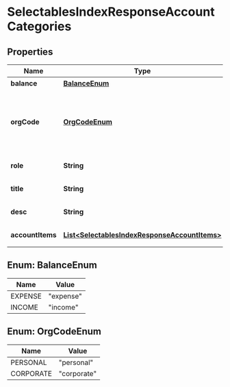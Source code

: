 

# SelectablesIndexResponseAccountCategories

## Properties

Name | Type | Description | Notes
------------ | ------------- | ------------- | -------------
**balance** | [**BalanceEnum**](#BalanceEnum) | 収支 | 
**orgCode** | [**OrgCodeEnum**](#OrgCodeEnum) | 事業形態（個人事業主: personal、法人: corporate） | 
**role** | **String** | カテゴリーコード | 
**title** | **String** | カテゴリー名 | 
**desc** | **String** | カテゴリーの説明 |  [optional]
**accountItems** | [**List&lt;SelectablesIndexResponseAccountItems&gt;**](SelectablesIndexResponseAccountItems.md) | 勘定科目の一覧 | 



## Enum: BalanceEnum

Name | Value
---- | -----
EXPENSE | &quot;expense&quot;
INCOME | &quot;income&quot;



## Enum: OrgCodeEnum

Name | Value
---- | -----
PERSONAL | &quot;personal&quot;
CORPORATE | &quot;corporate&quot;



